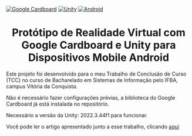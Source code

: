 [![Google Cardboard](https://img.shields.io/badge/Google%20Cardboard-%23FF713B.svg?logo=google-cardboard&logoColor=white)](#) [![Unity](https://img.shields.io/badge/Unity-%23000000.svg?logo=unity&logoColor=white)](#) [![Android](https://img.shields.io/badge/Android-3DDC84?logo=android&logoColor=white)](#)

<h1 align="center">Protótipo de Realidade Virtual com Google Cardboard e Unity para Dispositivos Mobile Android</h1>

Este projeto foi desenvolvido para o meu Trabalho de Conclusão de Curso (TCC) no curso de Bacharelado em Sistemas de Informação pelo IFBA, campus Vitória da Conquista.

Não é necessário fazer configurações prévias, a biblioteca do Google Cardboard já está instalada no repositório.

Necessário a versão da Unity: 2022.3.44f1 para funcionar.

Você pode ler o artigo apresentado junto a esse trabalho, clicando [aqui](https://docs.google.com/document/d/1eNBulZ5S3VzbPep_So1f3Uf0S9K4n2SzeWB9zU64k04/edit?usp=sharing)

